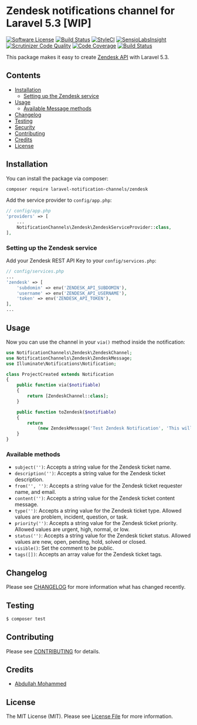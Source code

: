 # Zendesk notifications channel for Laravel 5.3 [WIP]

[![Software License](https://img.shields.io/badge/license-MIT-brightgreen.svg?style=flat-square)](LICENSE.md)
[![Build Status](https://travis-ci.org/assaqqaf/zendesk.svg?branch=master)](https://travis-ci.org/assaqqaf/zendesk)
[![StyleCI](https://styleci.io/repos/78912239/shield?branch=master)](https://styleci.io/repos/78912239)
[![SensioLabsInsight](https://insight.sensiolabs.com/projects/15d138a5-3c27-4167-a5ce-1c559ae5311f/mini.png)](https://insight.sensiolabs.com/projects/15d138a5-3c27-4167-a5ce-1c559ae5311f)
[![Scrutinizer Code Quality](https://scrutinizer-ci.com/g/assaqqaf/zendesk/badges/quality-score.png?b=master)](https://scrutinizer-ci.com/g/assaqqaf/zendesk/?branch=master)
[![Code Coverage](https://scrutinizer-ci.com/g/assaqqaf/zendesk/badges/coverage.png?b=master)](https://scrutinizer-ci.com/g/assaqqaf/zendesk/?branch=master)
[![Build Status](https://scrutinizer-ci.com/g/assaqqaf/zendesk/badges/build.png?b=master)](https://scrutinizer-ci.com/g/assaqqaf/zendesk/build-status/master)

This package makes it easy to create [Zendesk API](https://developer.zendesk.com/) with Laravel 5.3.

## Contents

- [Installation](#installation)
    - [Setting up the Zendesk service](#setting-up-the-zendesk-service)
- [Usage](#usage)
	- [Available Message methods](#available-message-methods)
- [Changelog](#changelog)
- [Testing](#testing)
- [Security](#security)
- [Contributing](#contributing)
- [Credits](#credits)
- [License](#license)


## Installation

You can install the package via composer:

``` bash
composer require laravel-notification-channels/zendesk
```

Add the service provider to `config/app.php`:

```php
// config/app.php
'providers' => [
    ...
    NotificationChannels\Zendesk\ZendeskServiceProvider::class,
],
```

### Setting up the Zendesk service

Add your Zendesk REST API Key to your `config/services.php`:

```php
// config/services.php
...
'zendesk' => [
    'subdomin' => env('ZENDESK_API_SUBDOMIN'),
    'username' => env('ZENDESK_API_USERNAME'),
    'token' => env('ZENDESK_API_TOKEN'),
],
...
```


## Usage

Now you can use the channel in your `via()` method inside the notification:

``` php
use NotificationChannels\Zendesk\ZendeskChannel;
use NotificationChannels\Zendesk\ZendeskMessage;
use Illuminate\Notifications\Notification;

class ProjectCreated extends Notification
{
    public function via($notifiable)
    {
        return [ZendeskChannel::class];
    }

    public function toZendesk($notifiable)
    {
        return
            (new ZendeskMessage('Test Zendesk Notification', 'This will be sent as ticket body'));
    }
}
```

### Available methods

- `subject('')`: Accepts a string value for the Zendesk ticket name.
- `description('')`: Accepts a string value for the Zendesk ticket description.
- `from('', '')`: Accepts a string value for the Zendesk ticket requester name, and email.
- `content('')`: Accepts a string value for the Zendesk ticket content message.
- `type('')`:  Accepts a string value for the Zendesk ticket type. Allowed values are problem, incident, question, or task.
- `priority('')`: Accepts a string value for the Zendesk ticket priority. Allowed values are urgent, high, normal, or low.
- `status('')`: Accepts a string value for the Zendesk ticket status. Allowed values are new, open, pending, hold, solved or closed.
- `visible()`: Set the comment to be public.
- `tags([])`: Accepts an array value for the Zendesk ticket tags.


## Changelog

Please see [CHANGELOG](CHANGELOG.md) for more information what has changed recently.

## Testing

``` bash
$ composer test
```

## Contributing

Please see [CONTRIBUTING](CONTRIBUTING.md) for details.

## Credits

- [Abdullah Mohammed](https://github.com/assaqqaf)

## License

The MIT License (MIT). Please see [License File](LICENSE.md) for more information.
